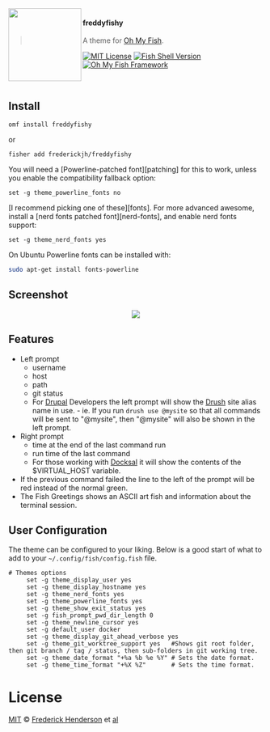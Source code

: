 <img src="https://cdn.rawgit.com/oh-my-fish/oh-my-fish/e4f1c2e0219a17e2c748b824004c8d0b38055c16/docs/logo.svg" align="left" width="144px" height="144px"/>

#### freddyfishy
> A theme for [Oh My Fish][omf-link].

[![MIT License](https://img.shields.io/badge/license-MIT-007EC7.svg?style=flat-square)](/LICENSE)
[![Fish Shell Version](https://img.shields.io/badge/fish-v2.2.0-007EC7.svg?style=flat-square)](https://fishshell.com)
[![Oh My Fish Framework](https://img.shields.io/badge/Oh%20My%20Fish-Framework-007EC7.svg?style=flat-square)](https://www.github.com/oh-my-fish/oh-my-fish)

<br/>


## Install

```fish
omf install freddyfishy
```
or

```fish
fisher add frederickjh/freddyfishy
```
You will need a [Powerline-patched font][patching] for this to work, unless you enable the compatibility fallback option:

    set -g theme_powerline_fonts no

[I recommend picking one of these][fonts]. For more advanced awesome, install a [nerd fonts patched font][nerd-fonts], and enable nerd fonts support:

    set -g theme_nerd_fonts yes

On Ubuntu Powerline fonts can be installed with:

```bash
sudo apt-get install fonts-powerline
```
## Screenshot

<p align="center">
<img src="{{SCREENSHOT_URL}}">
</p>


## Features

* Left prompt
  * username
  * host
  * path
  * git status
  * For [Drupal](https://drupal.org) Developers the left prompt will show the [Drush](https://www.drush.org/) site alias name in use. -
ie. If you run `drush use @mysite` so that all commands will be sent to "@mysite", then "@mysite" will also be shown in the left prompt.
* Right prompt
  * time at the end of the last command run
  * run time of the last command
  * For those working with [Docksal](https://docksal.io) it will show the contents of the $VIRTUAL_HOST variable.
* If the previous command failed the line to the left of the prompt will be red instead of the normal green.
* The Fish Greetings shows an ASCII art fish and information about the terminal session.

## User Configuration

The theme can be configured to your liking. Below is a good start of what to add to your `~/.config/fish/config.fish` file.

```fish
# Themes options
     set -g theme_display_user yes
     set -g theme_display_hostname yes
     set -g theme_nerd_fonts yes
     set -g theme_powerline_fonts yes
     set -g theme_show_exit_status yes
     set -g fish_prompt_pwd_dir_length 0
     set -g theme_newline_cursor yes
     set -g default_user docker
     set -g theme_display_git_ahead_verbose yes
     set -g theme_git_worktree_support yes   #Shows git root folder, then git branch / tag / status, then sub-folders in git working tree.
     set -g theme_date_format "+%a %b %e %Y" # Sets the date format.
     set -g theme_time_format "+%X %Z"       # Sets the time format.
```

# License

[MIT][mit] © [Frederick Henderson][author] et [al][contributors]


[mit]:            https://opensource.org/licenses/MIT
[author]:         https://github.com/{{USER}}
[contributors]:   https://github.com/{{USER}}/theme-freddyfishy/graphs/contributors
[omf-link]:       https://www.github.com/oh-my-fish/oh-my-fish

[license-badge]:  https://img.shields.io/badge/license-MIT-007EC7.svg?style=flat-square
